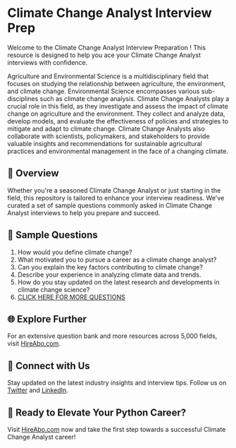 # Climate Change Analyst Interview Prep

Welcome to the Climate Change Analyst Interview Preparation ! This resource is designed to help you ace your Climate Change Analyst interviews with confidence.

Agriculture and Environmental Science is a multidisciplinary field that focuses on studying the relationship between agriculture, the environment, and climate change. Environmental Science encompasses various sub-disciplines such as climate change analysis. Climate Change Analysts play a crucial role in this field, as they investigate and assess the impact of climate change on agriculture and the environment. They collect and analyze data, develop models, and evaluate the effectiveness of policies and strategies to mitigate and adapt to climate change. Climate Change Analysts also collaborate with scientists, policymakers, and stakeholders to provide valuable insights and recommendations for sustainable agricultural practices and environmental management in the face of a changing climate.

## 🚀 Overview

Whether you're a seasoned Climate Change Analyst or just starting in the field, this repository is tailored to enhance your interview readiness. We've curated a set of sample questions commonly asked in Climate Change Analyst interviews to help you prepare and succeed.

## 📝 Sample Questions

1. How would you define climate change?
2. What motivated you to pursue a career as a climate change analyst?
3. Can you explain the key factors contributing to climate change?
4. Describe your experience in analyzing climate data and trends.
5. How do you stay updated on the latest research and developments in climate change science?
6. [CLICK HERE FOR MORE QUESTIONS](https://hireabo.com/job/10_1_41/Climate%20Change%20Analyst)

## 🌐 Explore Further

For an extensive question bank and more resources across 5,000 fields, visit [HireAbo.com](https://www.hireabo.com).

## 📱 Connect with Us

Stay updated on the latest industry insights and interview tips. Follow us on [Twitter](https://twitter.com/hireabo) and [LinkedIn](https://www.linkedin.com/in/hire-abo-3609972a8/).

## 🚀 Ready to Elevate Your Python Career?

Visit [HireAbo.com](https://www.hireabo.com) now and take the first step towards a successful Climate Change Analyst career!